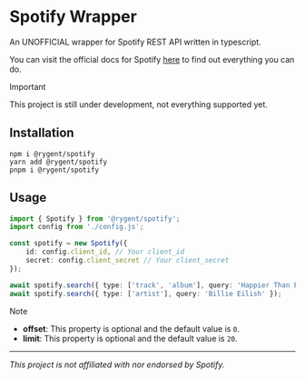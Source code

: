# Spotify Wrapper

An UNOFFICIAL wrapper for Spotify REST API written in typescript.

You can visit the official docs for Spotify [here][spotify docs] to find out everything you can do.

> [!IMPORTANT]
> This project is still under development, not everything supported yet.

## Installation

```sh-session
npm i @rygent/spotify
yarn add @rygent/spotify
pnpm i @rygent/spotify
```

## Usage

```ts
import { Spotify } from '@rygent/spotify';
import config from './config.js';

const spotify = new Spotify({
    id: config.client_id, // Your client_id
    secret: config.client_secret // Your client_secret
});

await spotify.search({ type: ['track', 'album'], query: 'Happier Than Ever' });
await spotify.search({ type: ['artist'], query: 'Billie Eilish' });
```

> [!NOTE]
>
> -   **offset**: This property is optional and the default value is `0`.
> -   **limit**: This property is optional and the default value is `20`.

---

<i>This project is not affiliated with nor endorsed by Spotify.</i>

<!-- LINKS -->

[spotify docs]: https://developer.spotify.com/documentation/web-api
